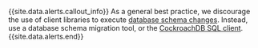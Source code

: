 {{site.data.alerts.callout_info}}
As a general best practice, we discourage the use of client libraries to execute [database schema changes](online-schema-changes.html). Instead, use a database schema migration tool, or the [CockroachDB SQL client](cockroach-sql.html).
{{site.data.alerts.end}}